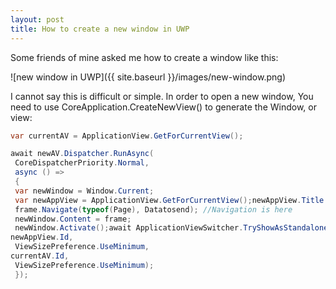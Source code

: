 ```yaml
---
layout: post
title: How to create a new window in UWP
---
```


Some friends of mine asked me how to create a window like this:

![new window in UWP]({{ site.baseurl }}/images/new-window.png)

I cannot say this is difficult or simple. In order to open a new window, You need to use CoreApplication.CreateNewView() to generate the Window, or view:

```C#
var currentAV = ApplicationView.GetForCurrentView();

await newAV.Dispatcher.RunAsync(
 CoreDispatcherPriority.Normal,
 async () =>
 {
 var newWindow = Window.Current;
 var newAppView = ApplicationView.GetForCurrentView();newAppView.Title = title;  //The title of new windowvar frame = new Frame();
 frame.Navigate(typeof(Page), Datatosend); //Navigation is here
 newWindow.Content = frame;
 newWindow.Activate();await ApplicationViewSwitcher.TryShowAsStandaloneAsync(
newAppView.Id,
 ViewSizePreference.UseMinimum,
currentAV.Id,
 ViewSizePreference.UseMinimum);
 });
 ```